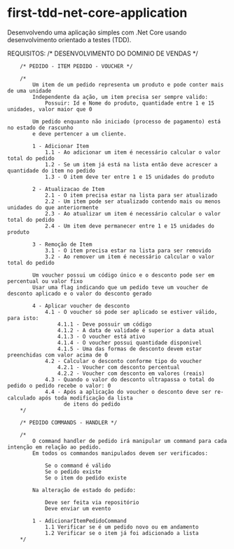 # first-tdd-net-core-application
Desenvolvendo uma aplicação simples com .Net Core usando desenvolvimento orientado a testes (TDD).

REQUISITOS:
/* DESENVOLVIMENTO DO DOMINIO DE VENDAS */

        /* PEDIDO - ITEM PEDIDO - VOUCHER */

        /*
            Um item de um pedido representa um produto e pode conter mais de uma unidade
            Independente da ação, um item precisa ser sempre valido:
                Possuir: Id e Nome do produto, quantidade entre 1 e 15 unidades, valor maior que 0

            Um pedido enquanto não iniciado (processo de pagamento) está no estado de rascunho
            e deve pertencer a um cliente.

            1 - Adicionar Item                
                1.1 - Ao adicionar um item é necessário calcular o valor total do pedido 
                1.2 - Se um item já está na lista então deve acrescer a quantidade do item no pedido
                1.3 - O item deve ter entre 1 e 15 unidades do produto

            2 - Atualizacao de Item
                2.1 - O item precisa estar na lista para ser atualizado
                2.2 - Um item pode ser atualizado contendo mais ou menos unidades do que anteriormente                
                2.3 - Ao atualizar um item é necessário calcular o valor total do pedido 
                2.4 - Um item deve permanecer entre 1 e 15 unidades do produto

            3 - Remoção de Item
                3.1 - O item precisa estar na lista para ser removido
                3.2 - Ao remover um item é necessário calcular o valor total do pedido 

            Um voucher possui um código único e o desconto pode ser em percentual ou valor fixo
            Usar uma flag indicando que um pedido teve um voucher de desconto aplicado e o valor do desconto gerado

            4 - Aplicar voucher de desconto
                4.1 - O voucher só pode ser aplicado se estiver válido, para isto:
                    4.1.1 - Deve possuir um código            
                    4.1.2 - A data de validade é superior a data atual
                    4.1.3 - O voucher está ativo
                    4.1.4 - O voucher possui quantidade disponivel
                    4.1.5 - Uma das formas de desconto devem estar preenchidas com valor acima de 0
                4.2 - Calcular o desconto conforme tipo do voucher
                    4.2.1 - Voucher com desconto percentual
                    4.2.2 - Voucher com desconto em valores (reais)
                4.3 - Quando o valor do desconto ultrapassa o total do pedido o pedido recebe o valor: 0
                4.4 - Após a aplicação do voucher o desconto deve ser re-calculado após toda modificação da lista
                      de itens do pedido
        */

        /* PEDIDO COMMANDS - HANDLER */

        /*
            O command handler de pedido irá manipular um command para cada intenção em relação ao pedido. 
            Em todos os commandos manipulados devem ser verificados:

                Se o command é válido
                Se o pedido existe
                Se o item do pedido existe      

            Na alteração de estado do pedido:

                Deve ser feita via repositório
                Deve enviar um evento

            1 - AdicionarItemPedidoCommand
                1.1 Verificar se é um pedido novo ou em andamento
                1.2 Verificar se o item já foi adicionado a lista
        */
